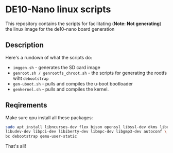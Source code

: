 # DE10-Nano linux scripts

This repository contains the scripts for facilitating (**Note: Not generating**) the linux image for the de10-nano board generation


## Description

Here's a rundown of what the scripts do:
- `imggen.sh` - generates the SD card image
- `genroot.sh / genrootfs_chroot.sh` - the scripts for generating the rootfs wiht `debootstrap`
- `gen-uboot.sh` - pulls and compiles the u-boot bootloader
- `genkernel.sh` - pulls and compiles the kernel.

## Reqirements

Make sure qou install all these packages:
```bash
sudo apt install libncurses-dev flex bison openssl libssl-dev dkms libelf-dev \
libudev-dev libpci-dev libiberty-dev libmpc-dev libgmp3-dev autoconf \
bc debootstrap qemu-user-static
```

That's all!
